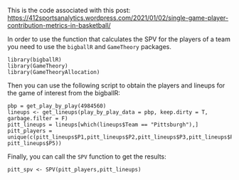 This is the code associated with this post: https://412sportsanalytics.wordpress.com/2021/01/02/single-game-player-contribution-metrics-in-basketball/ 

In order to use the function that calculates the SPV for the players of a team you need to use the ```bigballR``` and ```GameTheory``` packages. 

```
library(bigballR)
library(GameTheory)
library(GameTheoryAllocation)
```

Then you can use the following script to obtain the players and lineups for the game of interest from the bigballR: 

```
pbp = get_play_by_play(4984560)
lineups <- get_lineups(play_by_play_data = pbp, keep.dirty = T, garbage.filter = F)
pitt_lineups = lineups[which(lineups$Team == "Pittsburgh"),]
pitt_players = unique(c(pitt_lineups$P1,pitt_lineups$P2,pitt_lineups$P3,pitt_lineups$P4, pitt_lineups$P5))
```

Finally, you can call the ```SPV``` function to get the results:

```
pitt_spv <- SPV(pitt_players,pitt_lineups)
```
